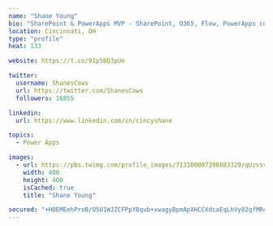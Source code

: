 ```yaml
---
name: "Shane Young"
bio: "SharePoint & PowerApps MVP - SharePoint, O365, Flow, PowerApps consulting? @PowerApps911 | Pure Snark? You found it."
location: Cincinnati, OH
type: "profile"
heat: 133

website: https://t.co/91p5BQ3pUe

twitter:
  username: ShanesCows
  url: https://twitter.com/ShanesCows
  followers: 16855

linkedin:
  url: https://www.linkedin.com/in/cincyshane

topics:
  - Power Apps

images:
  - url: https://pbs.twimg.com/profile_images/713100007398883329/qUzvsvQ3_400x400.jpg
    width: 400
    height: 400
    isCached: true
    title: "Shane Young"

secured: "+HOEMEehProB/O5U1WJZCFPpYBqub+xwagyBpmApXHCCXdcaEqLhVy82qfMRcHMaCJ3ohZKVcUOG+W/tTG4ZyTrWyDmJNi7FlPHUM6EYFrSVMT4n2qAXedvDWtSUAq98pwEyK/nivJ8jpHYrQT8xVgkVmWH/B6I4KNpfJwSnb3FUAkbTa+yGD1NWUhkAU+zFyfpJ+BZ4kBWG9mlp9vHbjcnB8nkrBYs0exM57A57HZY95GQIB2Oct2VoDrd7afbpdawD82vTuk3GY42pJ1NbsqExEV0aNw701mUOtZM0Cx+fxRCBxFfMFwBciXdx9FSUZUy3SMLTW8JKLmfPMtN93w11EvCLqts0RsZl0vMFAdqgZLDUtN3XKr2ezDpRTOTnBt5wZsG8EikgEKy+306TqciZKkpmzHowpdADaEFGNNQ=;CsjiQjBedeN7dCSvILm42g=="
---
```


